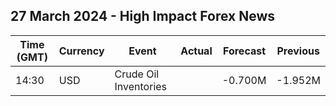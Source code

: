 ## 27 March 2024 - High Impact Forex News

| Time (GMT) | Currency | Event | Actual | Forecast | Previous |
|------|----------|-------|--------|----------|----------|
| 14:30 | USD | Crude Oil Inventories |  | -0.700M | -1.952M |
